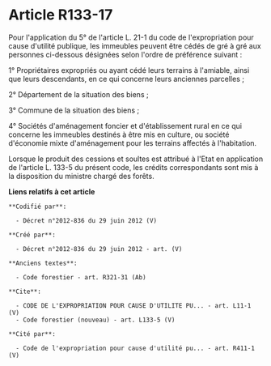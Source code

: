# Article R133-17

Pour l'application du 5° de l'article L. 21-1 du code de l'expropriation pour cause d'utilité publique, les immeubles peuvent
être cédés de gré à gré aux personnes ci-dessous désignées selon l'ordre de préférence suivant : 

1° Propriétaires expropriés ou ayant cédé leurs terrains à l'amiable, ainsi que leurs descendants, en ce qui concerne leurs
anciennes parcelles ; 

2° Département de la situation des biens ; 

3° Commune de la situation des biens ; 

4° Sociétés d'aménagement foncier et d'établissement rural en ce qui concerne les immeubles destinés à être mis en culture,
ou société d'économie mixte d'aménagement pour les terrains affectés à l'habitation. 

Lorsque le produit des cessions et soultes est attribué à l'Etat en application de l'article L. 133-5 du présent code, les
crédits correspondants sont mis à la disposition du ministre chargé des forêts.

**Liens relatifs à cet article**

	**Codifié par**:

	  - Décret n°2012-836 du 29 juin 2012 (V)

	**Créé par**:

	  - Décret n°2012-836 du 29 juin 2012 - art. (V)

	**Anciens textes**:

	  - Code forestier - art. R321-31 (Ab)

	**Cite**:

	  - CODE DE L'EXPROPRIATION POUR CAUSE D'UTILITE PU... - art. L11-1 (V)
	  - Code forestier (nouveau) - art. L133-5 (V)

	**Cité par**:

	  - Code de l'expropriation pour cause d'utilité pu... - art. R411-1 (V)
